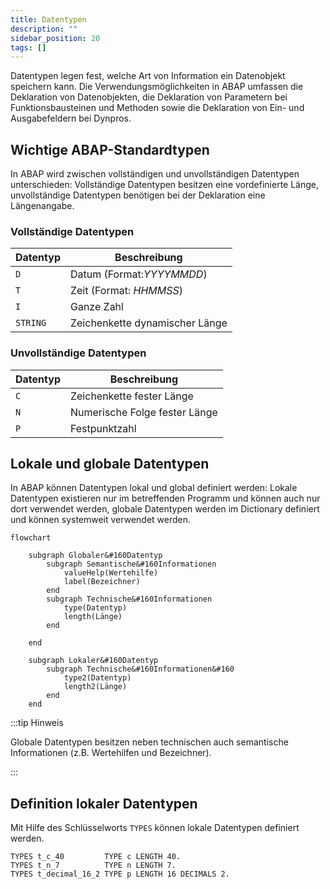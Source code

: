 ```yaml
---
title: Datentypen
description: ""
sidebar_position: 20
tags: []
---
```


Datentypen legen fest, welche Art von Information ein Datenobjekt speichern kann. Die Verwendungsmöglichkeiten in ABAP umfassen die Deklaration von Datenobjekten, die Deklaration von Parametern bei Funktionsbausteinen und Methoden sowie die Deklaration von
Ein- und Ausgabefeldern bei Dynpros.

## Wichtige ABAP-Standardtypen

In ABAP wird zwischen vollständigen und unvollständigen Datentypen unterschieden: Vollständige Datentypen besitzen eine vordefinierte Länge, unvollständige Datentypen benötigen bei der Deklaration eine Längenangabe.

### Vollständige Datentypen

| Datentyp | Beschreibung                   |
| -------- | ------------------------------ |
| `D`      | Datum (Format:_YYYYMMDD_)      |
| `T`      | Zeit (Format: _HHMMSS_)        |
| `I`      | Ganze Zahl                     |
| `STRING` | Zeichenkette dynamischer Länge |

### Unvollständige Datentypen

| Datentyp | Beschreibung                  |
| -------- | ----------------------------- |
| `C`      | Zeichenkette fester Länge     |
| `N`      | Numerische Folge fester Länge |
| `P`      | Festpunktzahl                 |

## Lokale und globale Datentypen

In ABAP können Datentypen lokal und global definiert werden: Lokale Datentypen existieren nur im betreffenden Programm und können auch nur dort verwendet werden, globale Datentypen werden im Dictionary definiert und können systemweit verwendet werden.

```mermaid
flowchart

    subgraph Globaler&#160Datentyp
        subgraph Semantische&#160Informationen
            valueHelp(Wertehilfe)
            label(Bezeichner)
        end
        subgraph Technische&#160Informationen
            type(Datentyp)
            length(Länge)
        end

    end

    subgraph Lokaler&#160Datentyp
        subgraph Technische&#160Informationen&#160
            type2(Datentyp)
            length2(Länge)
        end
    end
```

:::tip Hinweis

Globale Datentypen besitzen neben technischen auch semantische Informationen (z.B. Wertehilfen und Bezeichner).

:::

## Definition lokaler Datentypen

Mit Hilfe des Schlüsselworts `TYPES` können lokale Datentypen definiert werden.

```abap showLineNumbers
TYPES t_c_40         TYPE c LENGTH 40.
TYPES t_n_7          TYPE n LENGTH 7.
TYPES t_decimal_16_2 TYPE p LENGTH 16 DECIMALS 2.
```
